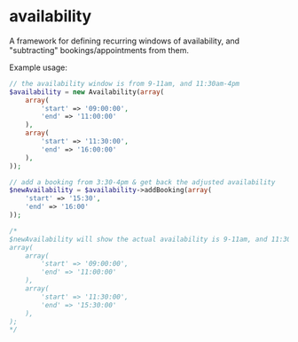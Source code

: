 availability
============

A framework for defining recurring windows of availability, and "subtracting" bookings/appointments from them.

Example usage:

````php
// the availability window is from 9-11am, and 11:30am-4pm
$availability = new Availability(array(
    array(
        'start' => '09:00:00',
        'end' => '11:00:00'
    ),
    array(
        'start' => '11:30:00',
        'end' => '16:00:00'
    ),
));

// add a booking from 3:30-4pm & get back the adjusted availability
$newAvailability = $availability->addBooking(array(
    'start' => '15:30',
    'end' => '16:00'
));

/*
$newAvailability will show the actual availability is 9-11am, and 11:30-3:30pm
array(
    array(
        'start' => '09:00:00',
        'end' => '11:00:00'
    ),
    array(
        'start' => '11:30:00',
        'end' => '15:30:00'
    ),
);
*/
````
